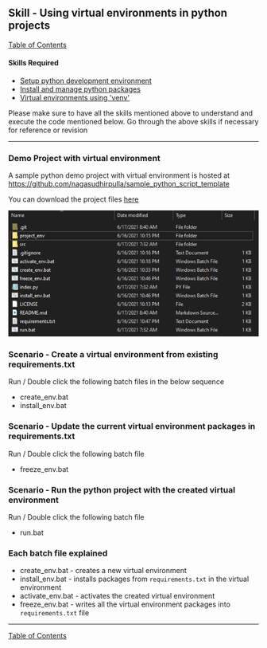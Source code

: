## Skill - Using virtual environments in python projects

[Table of Contents](https://nagasudhir.blogspot.com/2020/04/taming-python-table-of-contents.html)

#### Skills Required
* [Setup python development environment](https://nagasudhir.blogspot.com/2020/04/setup-python-development-environment_14.html)
* [Install and manage python packages](https://nagasudhir.blogspot.com/2020/05/install-and-manage-packages-in-python.html)
* [Virtual environments using 'venv'](https://nagasudhir.blogspot.com/2020/05/virtual-environments-using-venv.html)

Please make sure to have all the skills mentioned above to understand and execute the code mentioned below. Go through the above skills if necessary for reference or revision
<hr/>

### Demo Project with virtual environment
A sample python demo project with virtual environment is hosted at https://github.com/nagasudhirpulla/sample_python_script_template

You can download the project files [here](https://github.com/nagasudhirpulla/sample_python_script_template.git)

![sample_python_project_virtual_env_folder](https://github.com/nagasudhirpulla/taming_python/raw/master/blog/skills/assets/img/sample_python_project_virtual_env_folder.PNG)

### Scenario - Create a virtual environment from existing requirements.txt
Run / Double click the following batch files in the below sequence
* create_env.bat
* install_env.bat

### Scenario - Update the current virtual environment packages in requirements.txt
Run / Double click the following batch file
* freeze_env.bat

### Scenario - Run the python project with the created virtual environment
Run / Double click the following batch file
* run.bat
 
### Each batch file explained
* create_env.bat - creates a new virtual environment
* install_env.bat - installs packages from ```requirements.txt``` in the virtual environment
* activate_env.bat - activates the created virtual environment
* freeze_env.bat - writes all the virtual environment packages into ```requirements.txt``` file 
 
<hr/>

[Table of Contents](https://nagasudhir.blogspot.com/2020/04/taming-python-table-of-contents.html)
<!--stackedit_data:
eyJoaXN0b3J5IjpbMTg2NzIzNjg3MywxNzA1Mjg5NDU5LC0xNz
Y4MTc3NjA3XX0=
-->